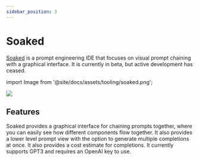 ```yaml
---
sidebar_position: 3
---
```


# Soaked

[Soaked](https://soaked-prompts.vercel.app) is a prompt engineering IDE that focuses on visual prompt chaining with a graphical interface. It is currently in beta, but active development has ceased.

import Image from '@site/docs/assets/tooling/soaked.png';

<div style={{textAlign: 'center'}}>
  <img src={Image} style={{width: "750px"}} />
</div>

## Features

Soaked provides a graphical interface for chaining prompts together, where you can easily see how different components flow together. It also provides a lower level prompt view with the option to generate multiple completions at once. It also provides a cost estimate for completions. It currently supports GPT3 and requires an OpenAI key to use.
